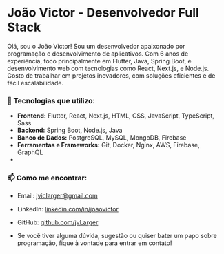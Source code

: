 # João Victor - Desenvolvedor Full Stack

Olá, sou o João Victor! Sou um desenvolvedor apaixonado por programação e desenvolvimento de aplicativos. Com 6 anos de experiência, foco principalmente em Flutter, Java, Spring Boot, e desenvolvimento web com tecnologias como React, Next.js, e Node.js. Gosto de trabalhar em projetos inovadores, com soluções eficientes e de fácil escalabilidade.

### 🚀 Tecnologias que utilizo:
- **Frontend:** Flutter, React, Next.js, HTML, CSS, JavaScript, TypeScript, Sass
- **Backend:** Spring Boot, Node.js, Java
- **Banco de Dados:** PostgreSQL, MySQL, MongoDB, Firebase
- **Ferramentas e Frameworks:** Git, Docker, Nginx, AWS, Firebase, GraphQL
- 
### 📫 Como me encontrar:
- Email: [jviclarger@gmail.com](mailto:joao.victor@example.com)
- LinkedIn: [linkedin.com/in/joaovictor](https://www.linkedin.com/in/jlarger/)
- GitHub: [github.com/jvLarger](https://github.com/jvLarger)

- Se você tiver alguma dúvida, sugestão ou quiser bater um papo sobre programação, fique à vontade para entrar em contato!

